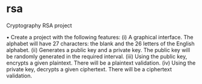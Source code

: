 # rsa
Cryptography RSA project

• Create a project with the following features:
(i) A graphical interface. The alphabet will have 27 characters: the blank and the 26 letters of the
English alphabet.
(ii) Generates a public key and a private key. The public key will be randomly generated in the
required interval.
(iii) Using the public key, encrypts a given plaintext. There will be a plaintext validation.
(iv) Using the private key, decrypts a given ciphertext. There will be a ciphertext validation.
